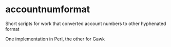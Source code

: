 accountnumformat
=======================

Short scripts for work that converted account numbers to other hyphenated format

One implementation in Perl, the other for Gawk
